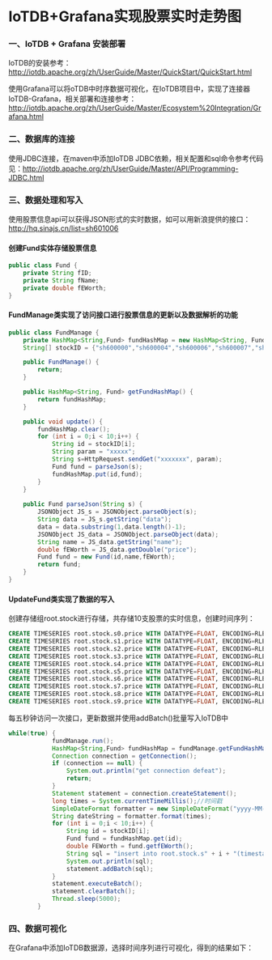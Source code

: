# IoTDB+Grafana实现股票实时走势图

### 一、IoTDB + Grafana 安装部署

IoTDB的安装参考：http://iotdb.apache.org/zh/UserGuide/Master/QuickStart/QuickStart.html

使用Grafana可以将oTDB中时序数据可视化，在IoTDB项目中，实现了连接器IoTDB-Grafana，相关部署和连接参考：http://iotdb.apache.org/zh/UserGuide/Master/Ecosystem%20Integration/Grafana.html

### 二、数据库的连接

使用JDBC连接，在maven中添加IoTDB JDBC依赖，相关配置和sql命令参考代码见：http://iotdb.apache.org/zh/UserGuide/Master/API/Programming-JDBC.html

### 三、数据处理和写入

使用股票信息api可以获得JSON形式的实时数据，如可以用新浪提供的接口：http://hq.sinajs.cn/list=sh601006

#### 创建Fund实体存储股票信息

```java
public class Fund {
    private String fID;
    private String fName;
    private double fEWorth;
}
```

#### FundManage类实现了访问接口进行股票信息的更新以及数据解析的功能

```java
public class FundManage {
    private HashMap<String,Fund> fundHashMap = new HashMap<String, Fund>();
    String[] stockID = {"sh600000","sh600004","sh600006","sh600007","sh600008","sh600009","sh600010","sh600011","sh600012","sh600015"};

    public FundManage() {
        return;
    }

    public HashMap<String, Fund> getFundHashMap() {
        return fundHashMap;
    }

    public void update() {
        fundHashMap.clear();
        for (int i = 0;i < 10;i++) {
            String id = stockID[i];
            String param = "xxxxx";
            String s=HttpRequest.sendGet("xxxxxxx", param);
            Fund fund = parseJson(s);
            fundHashMap.put(id,fund);
        }
    }
    
    public Fund parseJson(String s) {
        JSONObject JS_s = JSONObject.parseObject(s);
        String data = JS_s.getString("data");
        data = data.substring(1,data.length()-1);
        JSONObject JS_data = JSONObject.parseObject(data);
        String name = JS_data.getString("name");
        double fEWorth = JS_data.getDouble("price");
		Fund fund = new Fund(id,name,fEWorth);
        return fund;
    }
}
```

#### UpdateFund类实现了数据的写入

创建存储组root.stock进行存储，共存储10支股票的实时信息，创建时间序列：

```sql
CREATE TIMESERIES root.stock.s0.price WITH DATATYPE=FLOAT, ENCODING=RLE
CREATE TIMESERIES root.stock.s1.price WITH DATATYPE=FLOAT, ENCODING=RLE
CREATE TIMESERIES root.stock.s2.price WITH DATATYPE=FLOAT, ENCODING=RLE
CREATE TIMESERIES root.stock.s3.price WITH DATATYPE=FLOAT, ENCODING=RLE
CREATE TIMESERIES root.stock.s4.price WITH DATATYPE=FLOAT, ENCODING=RLE
CREATE TIMESERIES root.stock.s5.price WITH DATATYPE=FLOAT, ENCODING=RLE
CREATE TIMESERIES root.stock.s6.price WITH DATATYPE=FLOAT, ENCODING=RLE
CREATE TIMESERIES root.stock.s7.price WITH DATATYPE=FLOAT, ENCODING=RLE
CREATE TIMESERIES root.stock.s8.price WITH DATATYPE=FLOAT, ENCODING=RLE
CREATE TIMESERIES root.stock.s9.price WITH DATATYPE=FLOAT, ENCODING=RLE
```

每五秒钟访问一次接口，更新数据并使用addBatch()批量写入IoTDB中

```java
while(true) {
            fundManage.run();
            HashMap<String,Fund> fundHashMap = fundManage.getFundHashMap();
            Connection connection = getConnection();
            if (connection == null) {
                System.out.println("get connection defeat");
                return;
            }
            Statement statement = connection.createStatement();
            long times = System.currentTimeMillis();//时间戳
            SimpleDateFormat formatter = new SimpleDateFormat("yyyy-MM-dd HH:mm:ss");
            String dateString = formatter.format(times);
            for (int i = 0;i < 10;i++) {
                String id = stockID[i];
                Fund fund = fundHashMap.get(id);
                double FEWorth = fund.getfEWorth();
                String sql = "insert into root.stock.s" + i + "(timestamp,price) values(" + dateString +"," + FEWorth + ");";
                System.out.println(sql);
                statement.addBatch(sql);
            }
            statement.executeBatch();
            statement.clearBatch();
            Thread.sleep(5000);
        }
```

### 四、数据可视化

在Grafana中添加IoTDB数据源，选择时间序列进行可视化，得到的结果如下：


